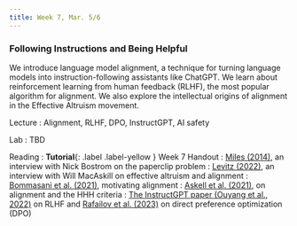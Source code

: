 ```yaml
---
title: Week 7, Mar. 5/6
---
```


### Following Instructions and Being Helpful

We introduce language model alignment, a technique for turning language models into instruction-following assistants like ChatGPT. We learn about reinforcement learning from human feedback (RLHF), the most popular algorithm for alignment. We also explore the intellectual origins of alignment in the Effective Altruism movement.

Lecture
: Alignment, RLHF, DPO, InstructGPT, AI safety

Lab
: TBD

Reading
: **Tutorial**{: .label .label-yellow } Week 7 Handout
: [Miles (2014)](https://www.huffpost.com/entry/artificial-intelligence-oxford_n_5689858), an interview with Nick Bostrom on the paperclip problem
: [Levitz (2022)](https://nymag.com/intelligencer/2022/08/why-effective-altruists-fear-the-ai-apocalypse.html), an interview with Will MacAskill on effective altruism and alignment
: [Bommasani et al. (2021)](https://arxiv.org/abs/2108.07258), motivating alignment
: [Askell et al. (2021)](https://arxiv.org/abs/2112.00861), on alignment and the HHH criteria
: [The InstructGPT paper (Ouyang et al., 2022)](https://arxiv.org/abs/2203.02155) on RLHF and [Rafailov et al. (2023)](https://arxiv.org/abs/2305.18290) on direct preference optimization (DPO)
